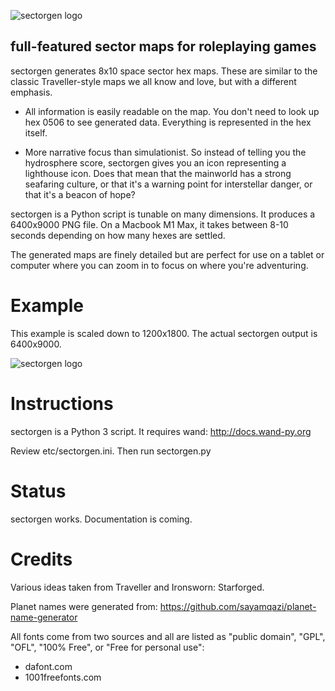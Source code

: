 ![sectorgen logo](https://github.com/raindog308/sectorgen/blob/main/art/sectorgen_github.png "sectorgen")

## full-featured sector maps for roleplaying games

sectorgen generates 8x10 space sector hex maps.  These are similar to the classic Traveller-style maps we all know and love, but with a different emphasis.

- All information is easily readable on the map. You don't need to look up hex 0506 to see generated data. Everything is represented in the hex itself.

- More narrative focus than simulationist. So instead of telling you the hydrosphere score, sectorgen gives you an icon representing a lighthouse icon. Does that mean that the mainworld has a strong seafaring culture, or that it's a warning point for interstellar danger, or that it's a beacon of hope?

sectorgen is a Python script is tunable on many dimensions. It produces a 6400x9000 PNG file. On a Macbook M1 Max, it takes between 8-10 seconds depending on how many hexes are settled.

The generated maps are finely detailed but are perfect for use on a tablet or computer where you can zoom in to focus on where you're adventuring.

# Example

This example is scaled down to 1200x1800.  The actual sectorgen output is 6400x9000.

![sectorgen logo](https://github.com/raindog308/sectorgen/blob/main/example-1200x1800.png "sectorgen example.png scaled down")

# Instructions

sectorgen is a Python 3 script.  It requires wand: http://docs.wand-py.org

Review etc/sectorgen.ini.  Then run sectorgen.py

# Status

sectorgen works.  Documentation is coming.

# Credits

Various ideas taken from Traveller and Ironsworn: Starforged.

Planet names were generated from: https://github.com/sayamqazi/planet-name-generator

All fonts come from two sources and all are listed as "public domain", "GPL", "OFL", "100% Free", or "Free for personal use":

- dafont.com
- 1001freefonts.com
